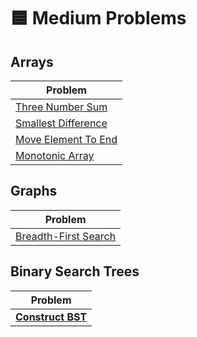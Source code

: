 # 🟦 Medium Problems

## Arrays

| Problem                                        |
| ---------------------------------------------- |
| [Three Number Sum](./threeNumberSum.py)        |
| [Smallest Difference](./smallestDifference.py) |
| [Move Element To End](./moveElementToEnd.py)   |
| [Monotonic Array](./isMonotonic.py)            |

## Graphs

| Problem                                         |
| ----------------------------------------------- |
| [Breadth-First Search](./breadthFirstSearch.py) |

## Binary Search Trees

| Problem                                |
| -------------------------------------- |
| **[Construct BST](./constructBST.py)** |
